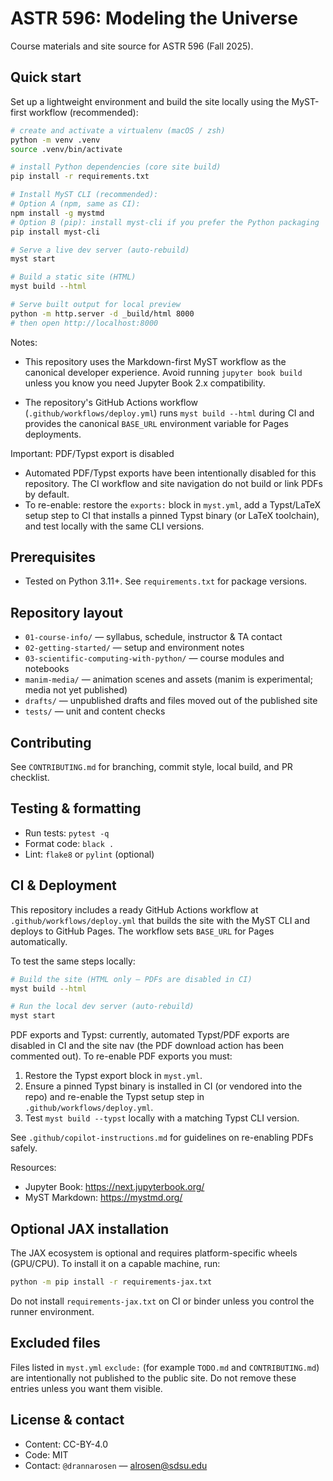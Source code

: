 
# ASTR 596: Modeling the Universe

Course materials and site source for ASTR 596 (Fall 2025).

## Quick start

Set up a lightweight environment and build the site locally using the MyST-first workflow (recommended):

```bash
# create and activate a virtualenv (macOS / zsh)
python -m venv .venv
source .venv/bin/activate

# install Python dependencies (core site build)
pip install -r requirements.txt

# Install MyST CLI (recommended):
# Option A (npm, same as CI):
npm install -g mystmd
# Option B (pip): install myst-cli if you prefer the Python packaging
pip install myst-cli

# Serve a live dev server (auto-rebuild)
myst start

# Build a static site (HTML)
myst build --html

# Serve built output for local preview
python -m http.server -d _build/html 8000
# then open http://localhost:8000
```

Notes:

- This repository uses the Markdown-first MyST workflow as the canonical developer experience. Avoid running `jupyter book build` unless you know you need Jupyter Book 2.x compatibility.

- The repository's GitHub Actions workflow (`.github/workflows/deploy.yml`) runs `myst build --html` during CI and provides the canonical `BASE_URL` environment variable for Pages deployments.

Important: PDF/Typst export is disabled

- Automated PDF/Typst exports have been intentionally disabled for this repository. The CI workflow and site navigation do not build or link PDFs by default.
- To re-enable: restore the `exports:` block in `myst.yml`, add a Typst/LaTeX setup step to CI that installs a pinned Typst binary (or LaTeX toolchain), and test locally with the same CLI versions.

## Prerequisites

- Tested on Python 3.11+. See `requirements.txt` for package versions.

## Repository layout

- `01-course-info/` — syllabus, schedule, instructor & TA contact
- `02-getting-started/` — setup and environment notes
- `03-scientific-computing-with-python/` — course modules and notebooks
- `manim-media/` — animation scenes and assets (manim is experimental; media not yet published)
- `drafts/` — unpublished drafts and files moved out of the published site
- `tests/` — unit and content checks

## Contributing

See `CONTRIBUTING.md` for branching, commit style, local build, and PR checklist.

## Testing & formatting

- Run tests: `pytest -q`
- Format code: `black .`
- Lint: `flake8` or `pylint` (optional)


## CI & Deployment

This repository includes a ready GitHub Actions workflow at `.github/workflows/deploy.yml` that builds the site with the MyST CLI and deploys to GitHub Pages. The workflow sets `BASE_URL` for Pages automatically.

To test the same steps locally:

```bash
# Build the site (HTML only — PDFs are disabled in CI)
myst build --html

# Run the local dev server (auto-rebuild)
myst start
```

PDF exports and Typst: currently, automated Typst/PDF exports are disabled in CI and the site nav (the PDF download action has been commented out). To re-enable PDF exports you must:

1. Restore the Typst export block in `myst.yml`.
2. Ensure a pinned Typst binary is installed in CI (or vendored into the repo) and re-enable the Typst setup step in `.github/workflows/deploy.yml`.
3. Test `myst build --typst` locally with a matching Typst CLI version.

See `.github/copilot-instructions.md` for guidelines on re-enabling PDFs safely.

Resources:

- Jupyter Book: <https://next.jupyterbook.org/>
- MyST Markdown: <https://mystmd.org/>

## Optional JAX installation

The JAX ecosystem is optional and requires platform-specific wheels (GPU/CPU). To install it on a capable machine, run:

```bash
python -m pip install -r requirements-jax.txt
```

Do not install `requirements-jax.txt` on CI or binder unless you control the runner environment.

## Excluded files

Files listed in `myst.yml` `exclude:` (for example `TODO.md` and `CONTRIBUTING.md`) are intentionally not published to the public site. Do not remove these entries unless you want them visible.

## License & contact

- Content: CC-BY-4.0
- Code: MIT
- Contact: `@drannarosen` — <alrosen@sdsu.edu>

